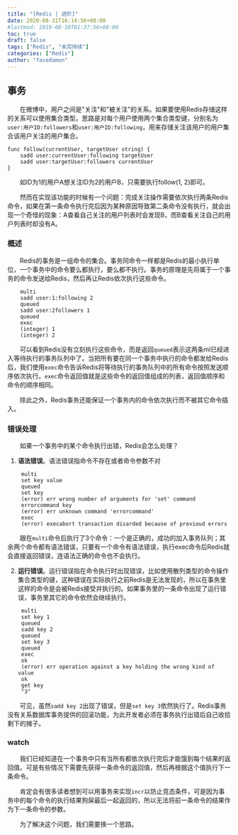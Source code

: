 ```yaml
---
title: "[Redis | 进阶]"
date: 2020-08-31T16:14:56+08:00
#lastmod: 2019-08-30T01:37:56+08:00
toc: true
draft: false
tags: ["Redis", "未完待续"]
categories: ["Redis"]
author: "facedamon"
---
```


## 事务

&emsp;&emsp;在微博中，用户之间是"关注"和"被关注"的关系。如果要使用Redis存储这样的关系可以使用集合类型。思路是对每个用户使用两个集合类型键，分别名为`user:用户ID:followers`和`user:用户ID:following`，用来存储关注该用户的用户集合该用户关注的用户集合。

    func follow(currentUser, targetUser string) {
        sadd user:currentUser:following targetUser
        sadd user:targetUser:followers currentUser
    }

&emsp;&emsp;如ID为1的用户A想关注ID为2的用户B，只需要执行follow(1, 2)即可。

&emsp;&emsp;然而在实现该功能的时候有一个问题：完成关注操作需要依次执行两条Redis命令，如果在第一条命令执行完后因为某种原因导致第二条命令没有执行，就会出现一个奇怪的现象：A查看自己关注的用户列表时会发现B，而B查看关注自己的用户列表时却没有A。

### 概述

&emsp;&emsp;Redis的事务是一组命令的集合。事务同命令一样都是Redis的最小执行单位，一个事务中的命令要么都执行，要么都不执行。事务的原理是先将属于一个事务的命令发送给Redis，然后再让Redis依次执行这些命令。

        multi
        sadd user:1:following 2
        queued
        sadd user:2followers 1
        queued
        exec
        (integer) 1
        (integer) 2

&emsp;&emsp;可以看到Redis没有立刻执行这些命令，而是返回`queued`表示这两条ml已经进入等待执行的事务队列中了。当把所有要在同一个事务中执行的命令都发给Redis后，我们使用`exec`命令告诉Redis将等待执行的事务队列中的所有命令按照发送顺序依次执行。`exec`命令返回值就是这些命令的返回值组成的列表，返回值顺序和命令的顺序相同。

&emsp;&emsp;除此之外，Redis事务还能保证一个事务内的命令依次执行而不被其它命令插入。

### 错误处理

&emsp;&emsp;如果一个事务中的某个命令执行出错，Redis会怎么处理？

1. **语法错误**。语法错误指命令不存在或者命令参数不对

        multi
        set key value
        queued
        set key
        (error) err wrong number of arguments for 'set' command
        errorcommand key
        (error) err unknown command 'errorcommand'
        exec
        (error) execabort transaction disarded because of previoud errors

&emsp;&emsp;跟在`multi`命令后执行了3个命令：一个是正确的，成功的加入事务队列；其余两个命令都有语法错误，只要有一个命令有语法错误，执行exec命令后Redis就会直接返回错误，连语法正确的命令也不会执行。

2. **运行错误**。运行错误指在命令执行时出现错误，比如使用散列类型的命令操作集合类型的键，这种错误在实际执行之前Redis是无法发现的，所以在事务里这样的命令是会被Redis接受并执行的。如果事务里的一条命令出现了运行错误，事务里其它的命令依然会继续执行。

        multi
        set key 1
        queued
        sadd key 2
        queued
        set key 3
        queued
        exec
        ok
        (error) err operation against a key holding the wrong kind of value
        ok
        get key
        "3"

&emsp;&emsp;可见，虽然`sadd key 2`出现了错误，但是`set key 3`依然执行了。Redis事务没有关系数据库事务提供的回滚功能，为此开发者必须在事务执行出错后自己收拾剩下的摊子。


### watch

&emsp;&emsp;我们已经知道在一个事务中只有当所有都依次执行完后才能饿到每个结果的返回值。可是有些情况下需要先获得一条命令的返回值，然后再根据这个值执行下一条命令。

&emsp;&emsp;肯定会有很多读者想到可以用事务来实现`incr`以防止竞态条件，可是因为事务中的每个命令的执行结果狗屎最后一起返回的，所以无法将前一条命令的结果作为下一条命令的参数。

&emsp;&emsp;为了解决这个问题，我们需要换一个思路。